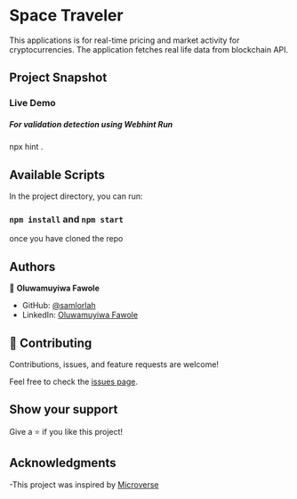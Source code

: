 # Space Traveler

This applications is for real-time pricing and market activity for cryptocurrencies. The application fetches real life data from blockchain API.

## Project Snapshot



### Live Demo



##### For validation detection using Webhint Run

npx hint .

## Available Scripts

In the project directory, you can run:

### `npm install` and `npm start`
once you have cloned the repo

## Authors

👤 **Oluwamuyiwa Fawole**

- GitHub: [@samlorlah](https://github.com/samlorlah)
- LinkedIn: [Oluwamuyiwa Fawole](https://www.linkedin.com/in/muyiwa-fawole/)

## 🤝 Contributing

Contributions, issues, and feature requests are welcome!

Feel free to check the [issues page](https://github.com/samlorlah/metrics-webapp).

## Show your support

Give a ⭐️ if you like this project!

## Acknowledgments

-This project was inspired by [Microverse](https://www.microverse.org)